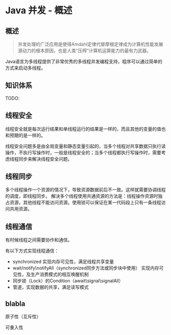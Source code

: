 
# Java 并发 - 概述

## 概述

> 并发处理的广泛应用是使得Amdahl定律代替摩根定律成为计算机性能发展源动力的根本原因，也是人类“压榨”计算机运算能力的最有力武器。

Java语言为多线程提供了非常优秀的多线程并发编程支持，程序可以通过简单的方式来启动多线程。

## 知识体系

TODO:






## 线程安全

线程安全就是每次运行结果和单线程运行的结果是一样的，而且其他的变量的值也和预期的是一样的。 

线程安全问题多是由全局变量和静态变量引起的，当多个线程对共享数据只执行读操作，不执行写操作时，一般是线程安全的；当多个线程都执行写操作时，需要考虑线程同步来解决线程安全问题。

## 线程同步

多个线程操作一个资源的情况下，导致资源数据前后不一致。这样就需要协调线程的调度，即线程同步。 解决多个线程使用共通资源的方法是：线程操作资源时独占资源，其他线程不能访问资源。使用锁可以保证在某一代码段上只有一条线程访问共用资源。

## 线程通信

有时候线程之间需要协作和通信。

有以下方式实现线程通信：
- synchronized 实现内存可见性，满足线程共享变量
- wait/notify\notifyAll（synchronized同步方法或同步块中使用） 实现内存可见性，及生产消费模式的相互唤醒机制
- 同步锁（Lock）的Condition（await\signal\signalAll）
- 管道，实现数据的共享，满足读写模式





## blabla

原子性（互斥性）

可重入性